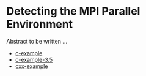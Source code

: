 # Detecting the MPI Parallel Environment

Abstract to be written ...

- [c-example](c-example/)
- [c-example-3.5](c-example-3.5/)
- [cxx-example](cxx-example/)

